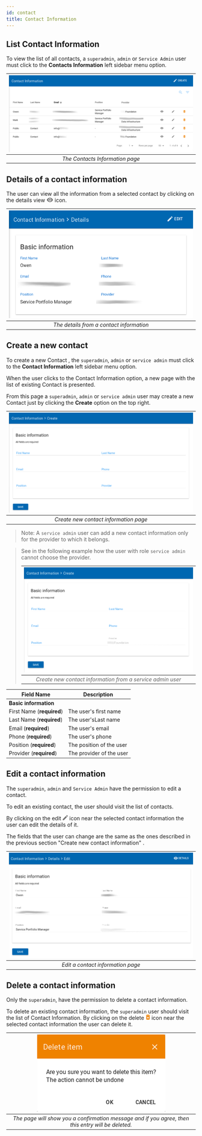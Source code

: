 ```yaml
---
id: contact
title: Contact Information
---
```


## List Contact Information 
To view the list of all contacts, a `superadmin`, `admin` or `Service Admin` user must click to the **Contacts Information** left sidebar menu option.

| ![contacts_information](assets/contact/list.png) |
|:--------------------:|
| *The Contacts Information page* |

## Details of a contact information
The user can view all the information from a selected contact by clicking on the details view ![view_icon](assets/icons/details.png) icon.

| ![contacts_information_ViewDetails](assets/contact/details.png) |
|:--------------------:|
| *The details from a contact information* |



## Create a new contact 
To create a new Contact , the `superadmin`, `admin` or `service admin` must click to the **Contact Information** left sidebar menu option.

When the user clicks to the Contact Information option, a new page with the list of existing Contact  is presented.

From this page a `superadmin`, `admin` or `service admin` user may create a new Contact  just by clicking the **Create** option on the top right.

| ![ContactInformation_create](assets/contact/create.png) |
|:-------------------------------------:|
| *Create new contact information page* |


> Note: A `service admin` user can add a new contact information only for the provider to which it belongs.

> See in the following example how the user with role `service admin` cannot choose the provider.
>
> | ![ContactInformation_create_service_admin](assets/contact/create_from_service_admin.png) |
> |:----------------------------------:|
> | *Create new contact information from a service admin user* |

| Field Name                  | Description               |
| --------------------------- | ------------------------- |
| **Basic information**       |                           |
| First Name (**required**)		|	The user's first name	    |
| Last Name (**required**)		|	The user'sLast name		    |
| Email (**required**)				|	The user's email 		     	|
| Phone (**required**)				|	The user's phone      		|
| Position (**required**)			|	The position of the user  |
| Provider (**required**)			|	The provider of the user  |


## Edit a contact information
The `superadmin`, `admin` and `Service Admin` have the permission to edit a contact.

To edit an existing contact, the user should visit the list of contacts.

By clicking on the edit ![edit_icon](assets/icons/edit.png) icon near the selected contact information the user can edit the details of it.

The fields that the user can change are the same as the ones described in the previous section "Create new contact information" .

| ![ContactInformation_edit](assets/contact/edit.png) |
|:-------------------------------------:|
| *Edit a contact information page* |


## Delete a contact information

Only the `superadmin`, have the permission to delete a contact information.

To delete an existing contact information, the `superadmin` user should visit the list of Contact Information. By clicking on the delete ![delete_icon](assets/icons/delete.png) icon near the selected contact information the user can delete it.

| ![delete_entry](assets/icons/confirm_delete.png) |
|:--------------------------:|
| *The page will show you a confirmation message and if you agree, then this entry will be deleted.* |
